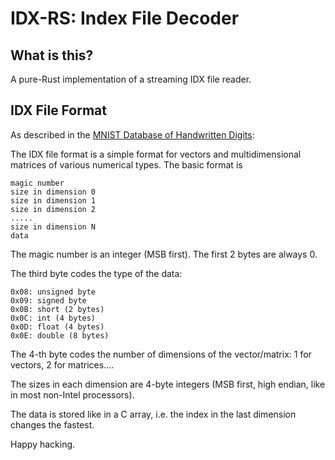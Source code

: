 # IDX-RS: Index File Decoder

## What is this?

A pure-Rust implementation of a streaming IDX file reader.

## IDX File Format

As described in the [MNIST Database of Handwritten Digits](http://yann.lecun.com/exdb/mnist/):

The IDX file format is a simple format for vectors and multidimensional matrices of various numerical types. The basic format is

```
magic number
size in dimension 0
size in dimension 1
size in dimension 2
.....
size in dimension N
data
```

The magic number is an integer (MSB first). The first 2 bytes are always 0.

The third byte codes the type of the data:

```
0x08: unsigned byte
0x09: signed byte
0x0B: short (2 bytes)
0x0C: int (4 bytes)
0x0D: float (4 bytes)
0x0E: double (8 bytes)
```

The 4-th byte codes the number of dimensions of the vector/matrix: 1 for vectors, 2 for matrices....

The sizes in each dimension are 4-byte integers (MSB first, high endian, like in most non-Intel processors).

The data is stored like in a C array, i.e. the index in the last dimension changes the fastest.

Happy hacking.
